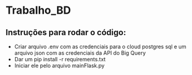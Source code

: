 # Trabalho_BD

## Instruções para rodar o código:

* Criar arquivo .env com as credenciais para o cloud postgres sql e um arquivo json com as credenciais da API do Big Query
* Dar um pip install -r requirements.txt
* Iniciar ele pelo arquivo mainFlask.py
